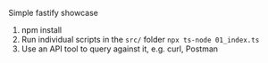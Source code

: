 Simple fastify showcase

1. npm install
2. Run individual scripts in the `src/` folder `npx ts-node 01_index.ts`
3. Use an API tool to query against it, e.g. curl, Postman
